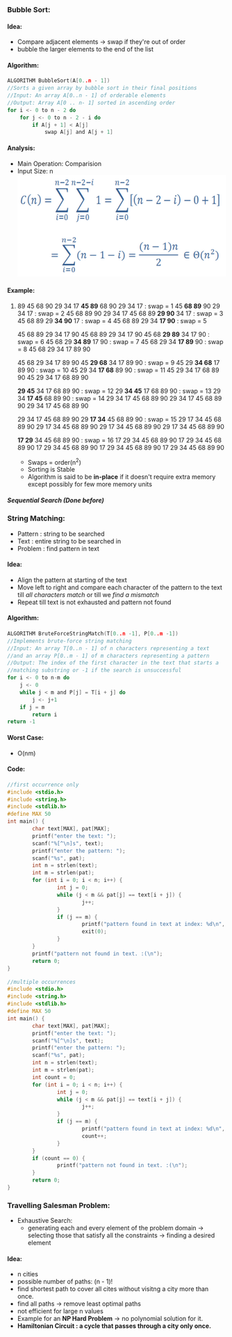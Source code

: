 ### Bubble Sort:
#### Idea:
- Compare adjacent elements -> swap if they're out of order
- bubble the larger elements to the end of the list
#### Algorithm:
```C
ALGORITHM BubbleSort(A[0..n - 1])
//Sorts a given array by bubble sort in their final positions
//Input: An array A[0..n - 1] of orderable elements
//Output: Array A[0 .. n- 1] sorted in ascending order
for i <- 0 to n - 2 do
	for j <- 0 to n - 2 - i do
		if A[j + 1] < A[j]
			swap A[j] and A[j + 1]
```
#### Analysis:
- Main Operation: Comparision
- Input Size: n <br>
![bubble sort complexity](./2.png)
#### Example:
1. 89 45 68 90 29 34 17
	**45 89** 68 90 29 34 17 : swap = 1
	45 **68 89** 90 29 34 17 : swap = 2
	45 68 89 90 29 34 17
	45 68 89 **29 90** 34 17 : swap = 3
	45 68 89 29 **34 90** 17 : swap = 4
	45 68 89 29 34 **17 90** : swap = 5

	45 68 89 29 34 17 90
	45 68 89 29 34 17 90
	45 68 **29 89** 34 17 90 : swap = 6
	45 68 29 **34 89** 17 90 : swap = 7
	45 68 29 34 **17 89** 90 : swap = 8
	45 68 29 34 17 89 90

	45 68 29 34 17 89 90
	45 **29 68** 34 17 89 90 : swap = 9
	45 29 **34 68** 17 89 90 : swap = 10
	45 29 34 **17 68** 89 90 : swap = 11
	45 29 34 17 68 89 90
	45 29 34 17 68 89 90

	**29 45** 34 17 68 89 90 : swap = 12
	29 **34 45** 17 68 89 90 : swap = 13
	29 34 **17 45** 68 89 90 : swap = 14
	29 34 17 45 68 89 90
	29 34 17 45 68 89 90
	29 34 17 45 68 89 90

	29 34 17 45 68 89 90
	29 **17 34** 45 68 89 90 : swap = 15
	29 17 34 45 68 89 90
	29 17 34 45 68 89 90
	29 17 34 45 68 89 90
	29 17 34 45 68 89 90

	**17 29** 34 45 68 89 90 : swap = 16
	17 29 34 45 68 89 90
	17 29 34 45 68 89 90
	17 29 34 45 68 89 90
	17 29 34 45 68 89 90
	17 29 34 45 68 89 90
	
	- Swaps = order(n<sup>2</sup>)
	- Sorting is Stable
	- Algorithm is said to be **in-place** if it doesn't require extra memory except possibly for few more memory units
##### Sequential Search (Done before)
### String Matching:
- Pattern : string to be searched
- Text : entire string to be searched in 
- Problem : find pattern in text
#### Idea:
- Align the pattern at starting of the text
- Move left to right and compare each character of the pattern to the text till *all characters match* or till we *find a mismatch*
- Repeat till text is not exhausted and pattern not found
#### Algorithm:
```C
ALGORITHM BruteForceStringMatch(T[0..n -1], P[0..m -1])
//Implements brute-force string matching
//Input: An array T[0..n - 1] of n characters representing a text
//and an array P[0..m - 1] of m characters representing a pattern
//Output: The index of the first character in the text that starts a
//matching substring or -1 if the search is unsuccessful
for i <- 0 to n-m do
	j <- 0
	while j < m and P[j] = T[i + j] do
		j <- j+1
	if j = m 
		return i
return -1
```
#### Worst Case:
- O(nm)
#### Code:
```C
//first occurrence only
#include <stdio.h>
#include <string.h>
#include <stdlib.h>
#define MAX 50
int main() {
        char text[MAX], pat[MAX];
        printf("enter the text: ");
        scanf("%[^\n]s", text);
        printf("enter the pattern: ");
        scanf("%s", pat);
        int n = strlen(text);
        int m = strlen(pat);
        for (int i = 0; i < n; i++) {
                int j = 0;
                while (j < m && pat[j] == text[i + j]) {
                        j++;
                }
                if (j == m) {
                        printf("pattern found in text at index: %d\n", i);
                        exit(0);
                }
        }
        printf("pattern not found in text. :(\n");
        return 0;
}
```
```C
//multiple occurrences
#include <stdio.h>
#include <string.h>
#include <stdlib.h>
#define MAX 50
int main() {
        char text[MAX], pat[MAX];
        printf("enter the text: ");
        scanf("%[^\n]s", text);
        printf("enter the pattern: ");
        scanf("%s", pat);
        int n = strlen(text);
        int m = strlen(pat);
        int count = 0;
        for (int i = 0; i < n; i++) {
                int j = 0;
                while (j < m && pat[j] == text[i + j]) {
                        j++;
                }
                if (j == m) {
                        printf("pattern found in text at index: %d\n", i);
                        count++;
                }
        }
        if (count == 0) {
                printf("pattern not found in text. :(\n");
        }
        return 0;
}
```
### Travelling Salesman Problem:
- Exhaustive Search: 
	- generating each and every element of the problem domain -> selecting those that satisfy all the constraints -> finding a desired element
#### Idea:
- n cities
- possible number of paths: (n - 1)!
- find shortest path to cover all cites without visitng a city more than once.
- find all paths -> remove least optimal paths
- not efficient for large n values
- Example for an **NP Hard Problem** -> no polynomial solution for it.
- **Hamiltonian Circuit : a cycle that passes through a city only once.**
